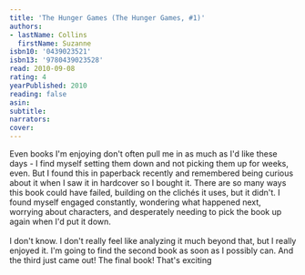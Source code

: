 ```yaml
---
title: 'The Hunger Games (The Hunger Games, #1)'
authors:
- lastName: Collins
  firstName: Suzanne
isbn10: '0439023521'
isbn13: '9780439023528'
read: 2010-09-08
rating: 4
yearPublished: 2010
reading: false
asin:
subtitle:
narrators:
cover:
---
```

Even books I'm enjoying don't often pull me in as much as I'd like these days - I find myself setting them down and not picking them up for weeks, even. But I found this in paperback recently and remembered being curious about it when I saw it in hardcover so I bought it. There are so many ways this book could have failed, building on the clichés it uses, but it didn't. I found myself engaged constantly, wondering what happened next, worrying about characters, and desperately needing to pick the book up again when I'd put it down.<br/><br/>I don't know. I don't really feel like analyzing it much beyond that, but I really enjoyed it. I'm going to find the second book as soon as I possibly can. And the third just came out! The final book! That's exciting